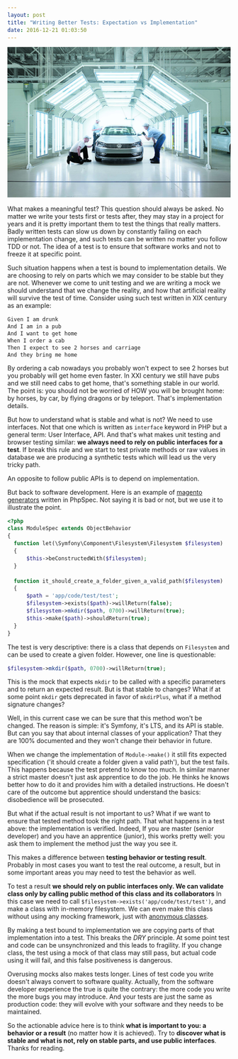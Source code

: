 ```yaml
---
layout: post
title: "Writing Better Tests: Expectation vs Implementation"
date: 2016-12-21 01:03:50
---
```


![](/images/car_test.jpg)

What makes a meaningful test? This question should always be asked. No matter we write your tests first or tests after, they may stay in a project for years and it is pretty important them to test the things that really matters. Badly written tests can slow us down by constantly failing on each implementation change, and such tests can be written no matter you follow TDD or not. The idea of a test is to ensure that software works and not to freeze it at specific point.

Such situation happens when a test is bound to implementation details. We are choosing to rely on parts which we may consider to be stable but they are not. Whenever we come to unit testing and we are writing a mock we should understand that we change the reality, and how that artificial reality will survive the test of time. Consider using such test written in XIX century as an example: 

```gherkin
Given I am drunk 
And I am in a pub
And I want to get home
When I order a cab
Then I expect to see 2 horses and carriage
And they bring me home
```

By ordering a cab nowadays you probably won't expect to see 2 horses but you probably will get home even faster. In XXI century we still have pubs and we still need cabs to get home, that's something stable in our world. The point is: you should not be worried of HOW you will be brought home: by horses, by car, by flying dragons or by teleport. That's implementation details.

But how to understand what is stable and what is not? We need to use interfaces. Not that one which is written as `interface` keyword in PHP but a general term: User Interface, API. And that's what makes unit testing and browser testing similar: **we always need to rely on public interfaces for a test**. If break this rule and we start to test private methods or raw values in database we are producing a synthetic tests which will lead us the very tricky path. 

An opposite to follow public APIs is to depend on implementation. 

But back to software development. Here is an example of [magento generators](https://github.com/jamescowie/magento2-generators/blob/develop/spec/Generators/Type/ModuleSpec.php) written in PhpSpec. Not saying it is bad or not, but we use it to illustrate the point.

```php
<?php
class ModuleSpec extends ObjectBehavior
{
  function let(\Symfony\Component\Filesystem\Filesystem $filesystem)
  {
      $this->beConstructedWith($filesystem);
  }

  function it_should_create_a_folder_given_a_valid_path($filesystem)
  {
      $path = 'app/code/test/test';
      $filesystem->exists($path)->willReturn(false);
      $filesystem->mkdir($path, 0700)->willReturn(true);
      $this->make($path)->shouldReturn(true);
  }
}
```

The test is very descriptive: there is a class that depends on `Filesystem` and can be used to create a given folder. However, one line is questionable:

```php
$filesystem->mkdir($path, 0700)->willReturn(true);
```

This is the mock that expects `mkdir` to be called with a specific parameters and to return an expected result. 
But is that stable to changes? What if at some point `mkdir` gets deprecated in favor of `mkdirPlus`, what if a method signature changes? 

Well, in this current case we can be sure that this method won't be changed. The reason is simple: it's Symfony, it's LTS, and its API is stable. But can you say that about internal classes of your application? That they are 100% documented and they won't change their behavior in future. 

When we change the implementation of `Module->make()` it still fits expected specification ('it should create a folder given a valid path'), but the test fails. This happens because the test pretend to know too much. In similar manner a strict master doesn't just ask apprentice to do the job. He thinks he knows better how to do it and provides him with a detailed instructions. He doesn't care of the outcome but apprentice should understand the basics: disobedience will be prosecuted.

But what if the actual result is not important to us? What if we want to ensure that tested method took the right path. That what happens in a test above: the implementation is verified. Indeed, If you are master (senior developer) and you have an apprentice (junior), this works pretty well: you ask them to implement the method just the way you see it. 

This makes a difference between **testing behavior or testing result**. Probably in most cases you want to test the real outcome, a result, but in some important areas you may need to test the behavior as well.

To test a result **we should rely on public interfaces only. We can validate class only by calling public method of this class and its collaborators**
In this case we need to call `$filesystem->exists('app/code/test/test')`, and make a class with in-memory filesystem. We can even make this class without using any mocking framework, just with [anonymous classes](http://php.net/manual/en/language.oop5.anonymous.php).

By making a test bound to implementation we are copying parts of that implementation into a test. This breaks the *DRY* principle. At some point test and code can be unsynchronized and this leads to fragility. If you change class, the test using a mock of that class may still pass, but actual code using it will fail, and this false positiveness is dangerous.


Overusing mocks also makes tests longer. Lines of test code you write doesn't always convert to software quality. Actually, from the software developer experience the true is quite the contrary: the more code you write the more bugs you may introduce. And your tests are just the same as production code: they will evolve with your software and they needs to be maintained.

So the actionable advice here is to think **what is important to you: a behavior or a result** (no matter how it is achieved). Try to **discover what is stable and what is not, rely on stable parts, and use public interfaces**. Thanks for reading. 